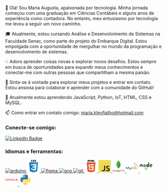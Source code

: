 👋 Olá! Sou Maria Augusta, apaixonada por tecnologia. Minha jornada começou com uma graduação em Ciências Contábeis e alguns anos de experiência como contadora. No entanto, meu entusiasmo por tecnologia me levou a seguir um novo caminho.

🎓 Atualmente, estou cursando Análise e Desenvolvimento de Sistemas na Faculdade Senac, como parte do projeto do Embarque Digital. Estou empolgada com a oportunidade de mergulhar no mundo da programação e desenvolvimento de sistemas.

💡 Adoro aprender coisas novas e explorar novos desafios. Estou sempre em busca de oportunidades para expandir meus conhecimentos e conectar-me com outras pessoas que compartilham a mesma paixão.

🔗 Sinta-se à vontade para explorar meus projetos e entrar em contato. Estou ansiosa para colaborar e aprender com a comunidade do GitHub!

🌱 Atualmente estou aprendendo JavaScript, Python, IoT, HTML, CSS e MySQL.

📫 Como entrar em contato comigo: maria.kleyfialho@hotmail.com

<h3 align="left">Conecte-se comigo:</h3> <p align="left"> <a href="https://www.linkedin.com/in/m%C2%AA-augusta-fialho-0a7237178/" target="_blank" rel="noreferrer"> <img src="https://img.shields.io/badge/LinkedIn-0A66C2?style=for-the-badge&logo=linkedin&logoColor=white" alt="LinkedIn Badge"/> </a> <!-- Adicione outros ícones de redes sociais aqui, se desejar --> </p> <h3 align="left">Idiomas e ferramentas:</h3> <p align="left"> <a href="https://www.arduino.cc/" target="_blank" rel="noreferrer"> <img src="https://cdn.worldvectorlogo.com/logos/arduino-1.svg" alt="arduino" width="40" height="40"/> </a> <a href="https://www.w3schools.com/css/" target="_blank" rel="noreferrer"> <img src="https://raw.githubusercontent.com/devicons/devicon/master/icons/css3/css3-original-wordmark.svg" alt="css3" width="40" height="40"/> </a> <a href="https://www.figma.com/" target="_blank" rel="noreferrer"> <img src="https://www.vectorlogo.zone/logos/figma/figma-icon.svg" alt="figma" width="40" height="40"/> </a> <a href="https://cloud.google.com" target="_blank" rel="noreferrer"> <img src="https://www.vectorlogo.zone/logos/google_cloud/google_cloud-icon.svg" alt="gcp" width="40" height="40"/> </a> <a href="https://git-scm.com/" target="_blank" rel="noreferrer"> <img src="https://www.vectorlogo.zone/logos/git-scm/git-scm-icon.svg" alt="git" width="40" height="40"/> </a> <a href="https://www.w3.org/html/" target="_blank" rel="noreferrer"> <img src="https://raw.githubusercontent.com/devicons/devicon/master/icons/html5/html5-original-wordmark.svg" alt="html5" width="40" height="40"/> </a> <a href="https://developer.mozilla.org/en-US/docs/Web/JavaScript" target="_blank" rel="noreferrer"> <img src="https://raw.githubusercontent.com/devicons/devicon/master/icons/javascript/javascript-original.svg" alt="javascript" width="40" height="40"/> </a> <a href="https://www.mongodb.com/" target="_blank" rel="noreferrer"> <img src="https://raw.githubusercontent.com/devicons/devicon/master/icons/mongodb/mongodb-original-wordmark.svg" alt="mongodb" width="40" height="40"/> </a> <a href="https://www.mysql.com/" target="_blank" rel="noreferrer"> <img src="https://raw.githubusercontent.com/devicons/devicon/master/icons/mysql/mysql-original-wordmark.svg" alt="mysql" width="40" height="40"/> </a> <a href="https://nodejs.org" target="_blank" rel="noreferrer"> <img src="https://raw.githubusercontent.com/devicons/devicon/master/icons/nodejs/nodejs-original-wordmark.svg" alt="nodejs" width="40" height="40"/> </a> <a href="https://www.oracle.com/" target="_blank" rel="noreferrer"> <img src="https://raw.githubusercontent.com/devicons/devicon/master/icons/oracle/oracle-original.svg" alt="oracle" width="40" height="40"/> </a> <a href="https://www.python.org" target="_blank" rel="noreferrer"> <img src="https://raw.githubusercontent.com/devicons/devicon/master/icons/python/python-original.svg" alt="python" width="40" height="40"/> </a> </p>

